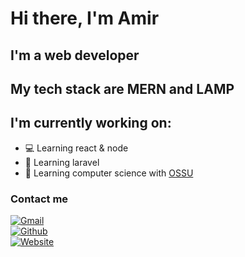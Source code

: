 # Hi there, I'm Amir

## I'm a web developer
## My tech stack are MERN and LAMP
## I'm currently working on:
- 💻 Learning react & node
- 💽 Learning laravel
- 🤖 Learning computer science with [OSSU](https://github.com/ossu/computer-science)

### Contact me

[<img src="https://img.shields.io/badge/Gmail-D14836?style=for-the-badge&logo=gmail&logoColor=white" alt="Gmail">](mailto:amiraiman.jj@gmail.com)
<br>
[<img src="https://img.shields.io/badge/GitHub-100000?style=for-the-badge&logo=github&logoColor=white" alt="Github">](https://github.com/amiraiman)
<br>
[<img src="https://img.shields.io/badge/website-000000?style=for-the-badge&logo=About.me&logoColor=white" alt="Website">](https://amiraiman.github.io/portfolio)

